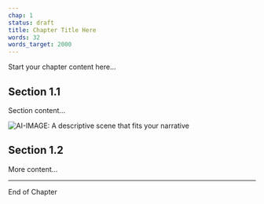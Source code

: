 ```yaml
---
chap: 1
status: draft
title: Chapter Title Here
words: 32
words_target: 2000
---
```


Start your chapter content here...

## Section 1.1

Section content...

<!-- Example of AI image generation -->
![AI-IMAGE: A descriptive scene that fits your narrative]()

## Section 1.2

More content...

---

End of Chapter
